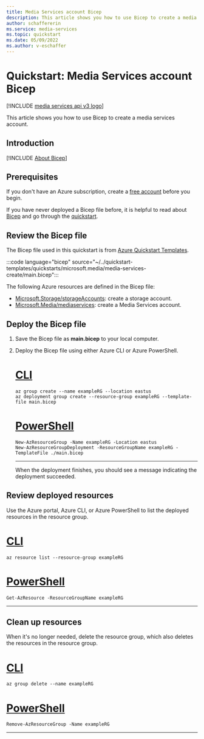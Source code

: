 ```yaml
---
title: Media Services account Bicep
description: This article shows you how to use Bicep to create a media services account.
author: schaffererin
ms.service: media-services
ms.topic: quickstart
ms.date: 05/09/2022
ms.author: v-eschaffer
---
```


# Quickstart: Media Services account Bicep

[!INCLUDE [media services api v3 logo](./includes/v3-hr.md)]

This article shows you how to use Bicep to create a media services account.

## Introduction

[!INCLUDE [About Bicep](./includes/resource-manager-quickstart-bicep-introduction.md)]

## Prerequisites

If you don't have an Azure subscription, create a [free account](https://azure.microsoft.com/free/?WT.mc_id=A261C142F) before you begin.

If you have never deployed a Bicep file before, it is helpful to read about [Bicep](/azure/azure-resource-manager/bicep/overview) and go through the [quickstart](/azure/azure-resource-manager/bicep/quickstart-create-bicep-use-visual-studio-code?tabs=CLI).

## Review the Bicep file

The Bicep file used in this quickstart is from [Azure Quickstart Templates](https://azure.microsoft.com/resources/templates/media-services-create/).

:::code language="bicep" source="~/../quickstart-templates/quickstarts/microsoft.media/media-services-create/main.bicep":::

The following Azure resources are defined in the Bicep file:

- [Microsoft.Storage/storageAccounts](/azure/templates/microsoft.storage/storageaccounts): create a storage account.
- [Microsoft.Media/mediaservices](/azure/templates/microsoft.media/mediaservices): create a Media Services account.

## Deploy the Bicep file

1. Save the Bicep file as **main.bicep** to your local computer.
1. Deploy the Bicep file using either Azure CLI or Azure PowerShell.

    # [CLI](#tab/CLI)

    ```azurecli
    az group create --name exampleRG --location eastus
    az deployment group create --resource-group exampleRG --template-file main.bicep
    ```

    # [PowerShell](#tab/PowerShell)

    ```azurepowershell
    New-AzResourceGroup -Name exampleRG -Location eastus
    New-AzResourceGroupDeployment -ResourceGroupName exampleRG -TemplateFile ./main.bicep
    ```

    ---

    When the deployment finishes, you should see a message indicating the deployment succeeded.

## Review deployed resources

Use the Azure portal, Azure CLI, or Azure PowerShell to list the deployed resources in the resource group.

# [CLI](#tab/CLI)

```azurecli-interactive
az resource list --resource-group exampleRG
```

# [PowerShell](#tab/PowerShell)

```azurepowershell-interactive
Get-AzResource -ResourceGroupName exampleRG
```

---

## Clean up resources

When it's no longer needed, delete the resource group, which also deletes the resources in the resource group.

# [CLI](#tab/CLI)

```azurecli-interactive
az group delete --name exampleRG
```

# [PowerShell](#tab/PowerShell)

```azurepowershell-interactive
Remove-AzResourceGroup -Name exampleRG
```

---
